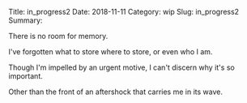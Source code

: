 Title: in_progress2
Date: 2018-11-11
Category: wip
Slug: in_progress2
Summary: 

<div class="post-poem">

There is no room
for memory.

I've forgotten
what to store
where to store,
or even 
who I am.

Though I'm impelled
by an urgent motive,
I can't discern
why
it's so important.

Other than the front
of an aftershock
that carries
me in its wave.
</div>

